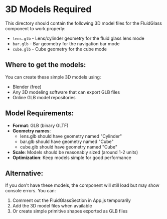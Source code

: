 # 3D Models Required

This directory should contain the following 3D model files for the FluidGlass component to work properly:

- `lens.glb` - Lens/cylinder geometry for the fluid glass lens mode
- `bar.glb` - Bar geometry for the navigation bar mode  
- `cube.glb` - Cube geometry for the cube mode

## Where to get the models:

You can create these simple 3D models using:
- Blender (free)
- Any 3D modeling software that can export GLB files
- Online GLB model repositories

## Model Requirements:

- **Format**: GLB (binary GLTF)
- **Geometry names**: 
  - lens.glb should have geometry named "Cylinder"
  - bar.glb should have geometry named "Cube" 
  - cube.glb should have geometry named "Cube"
- **Scale**: Models should be reasonably sized (around 1-2 units)
- **Optimization**: Keep models simple for good performance

## Alternative:

If you don't have these models, the component will still load but may show console errors. You can:
1. Comment out the FluidGlassSection in App.js temporarily
2. Add the 3D model files when available
3. Or create simple primitive shapes exported as GLB files


